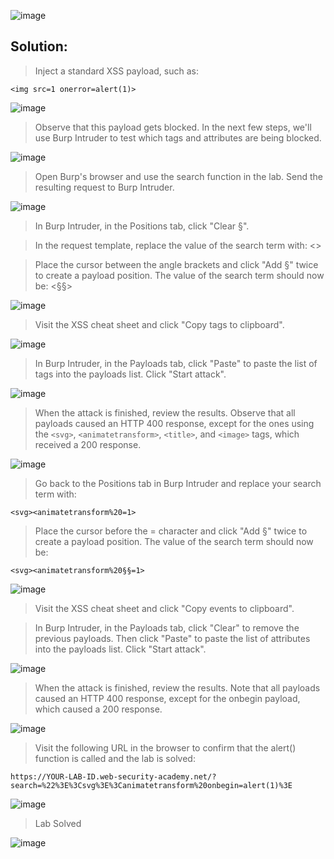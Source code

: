 ![image](https://github.com/udayk01/Web-Security/assets/52235763/c57b6659-7f04-4112-b1e8-266b23e4e5a6)

## Solution:

> Inject a standard XSS payload, such as:

```<img src=1 onerror=alert(1)>```

![image](https://github.com/udayk01/Web-Security/assets/52235763/ba223f26-401e-4ec0-9ba9-2a31e1fcaf61)

> Observe that this payload gets blocked. In the next few steps, we'll use Burp Intruder to test which tags and attributes are being blocked.

![image](https://github.com/udayk01/Web-Security/assets/52235763/4d9ee8ab-7c58-4110-9c8b-2ba2686a03ea)

> Open Burp's browser and use the search function in the lab. Send the resulting request to Burp Intruder.

![image](https://github.com/udayk01/Web-Security/assets/52235763/6427f315-7132-4ad9-ab3c-11d1034f3920)

> In Burp Intruder, in the Positions tab, click "Clear §".

> In the request template, replace the value of the search term with: <>

> Place the cursor between the angle brackets and click "Add §" twice to create a payload position. The value of the search term should now be: <§§>

![image](https://github.com/udayk01/Web-Security/assets/52235763/8e28d7aa-c2fc-4cf8-a828-f62605cc39d9)

> Visit the XSS cheat sheet and click "Copy tags to clipboard".

![image](https://github.com/udayk01/Web-Security/assets/52235763/be16a329-5713-4b8b-9560-458c3a61d050)

> In Burp Intruder, in the Payloads tab, click "Paste" to paste the list of tags into the payloads list. Click "Start attack".

![image](https://github.com/udayk01/Web-Security/assets/52235763/0155f73e-b60c-4af2-a2ee-07bd7315fc7a)

> When the attack is finished, review the results. Observe that all payloads caused an HTTP 400 response, except for the ones using the ```<svg>```, ```<animatetransform>```, ```<title>```, and ```<image>``` tags, which received a 200 response.

 ![image](https://github.com/udayk01/Web-Security/assets/52235763/06aff095-094d-48bc-81ad-f7cd39e18490)

> Go back to the Positions tab in Burp Intruder and replace your search term with:

```<svg><animatetransform%20=1> ```

> Place the cursor before the = character and click "Add §" twice to create a payload position. The value of the search term should now be:

```<svg><animatetransform%20§§=1>```

![image](https://github.com/udayk01/Web-Security/assets/52235763/2ccaffb8-6871-4617-8a99-ba1eddcfbc7a)

> Visit the XSS cheat sheet and click "Copy events to clipboard".

> In Burp Intruder, in the Payloads tab, click "Clear" to remove the previous payloads. Then click "Paste" to paste the list of attributes into the payloads list. Click "Start attack".

![image](https://github.com/udayk01/Web-Security/assets/52235763/17623ba4-0d84-426c-a1c0-8a8e2bc64fbf)

> When the attack is finished, review the results. Note that all payloads caused an HTTP 400 response, except for the onbegin payload, which caused a 200 response.

![image](https://github.com/udayk01/Web-Security/assets/52235763/bd5b4c47-f6bf-4081-b47a-b531f45987da)

> Visit the following URL in the browser to confirm that the alert() function is called and the lab is solved:

```https://YOUR-LAB-ID.web-security-academy.net/?search=%22%3E%3Csvg%3E%3Canimatetransform%20onbegin=alert(1)%3E```

![image](https://github.com/udayk01/Web-Security/assets/52235763/8b7cc109-15c9-4f3a-a630-999f2f35c2f6)

> Lab Solved

![image](https://github.com/udayk01/Web-Security/assets/52235763/cc6463ef-4621-4a6e-997d-4b48e379d724)
